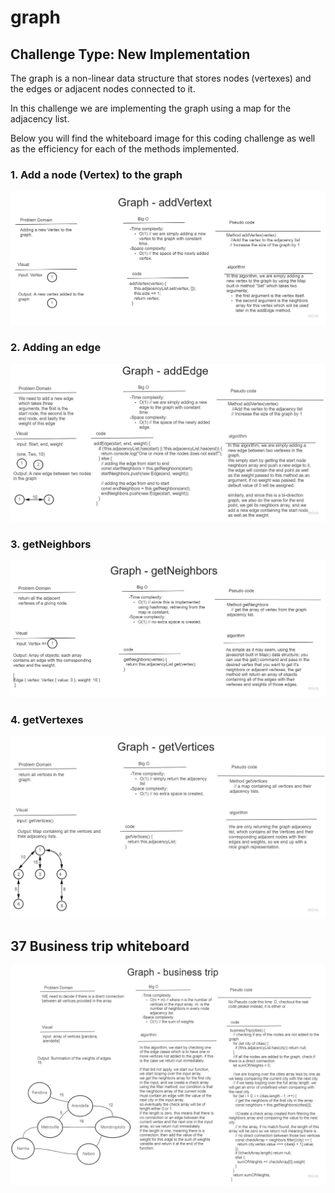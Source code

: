 # graph

## Challenge Type: New Implementation

The graph is a non-linear data structure that stores nodes (vertexes) and the edges or adjacent nodes connected to it.

In this challenge we are implementing the graph using a map for the adjacency list.

Below you will find the whiteboard image for this coding challenge as well as the efficiency for each of the methods implemented.

### 1. Add a node (Vertex) to the graph

![addVertex](../../assets/addVertex.jpg)

### 2. Adding an edge

![addEdge](../../assets/addEdge.jpg)

### 3. getNeighbors

![getNeighbors](../../assets/getNeighbors.jpg)

### 4. getVertexes

![getVertices](../../assets/getVertices.jpg)

## 37 Business trip whiteboard

![bt](../../assets/business%20trip.jpg)
